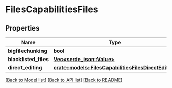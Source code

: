 # FilesCapabilitiesFiles

## Properties

Name | Type | Description | Notes
------------ | ------------- | ------------- | -------------
**bigfilechunking** | **bool** |  | 
**blacklisted_files** | [**Vec<serde_json::Value>**](serde_json::Value.md) |  | 
**direct_editing** | [**crate::models::FilesCapabilitiesFilesDirectEditing**](FilesCapabilities_files_directEditing.md) |  | 

[[Back to Model list]](../README.md#documentation-for-models) [[Back to API list]](../README.md#documentation-for-api-endpoints) [[Back to README]](../README.md)


